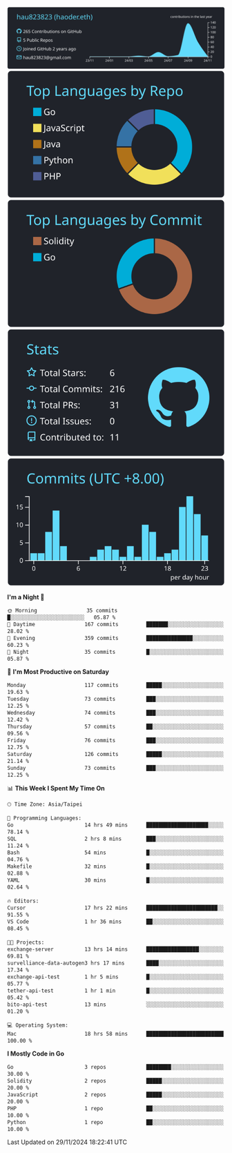 [![](https://raw.githubusercontent.com/hau823823/hau823823/master/profile-summary-card-output/react/0-profile-details.svg)](https://github.com/vn7n24fzkq/github-profile-summary-cards)
[![](https://raw.githubusercontent.com/hau823823/hau823823/master/profile-summary-card-output/react/1-repos-per-language.svg)](https://github.com/vn7n24fzkq/github-profile-summary-cards) [![](https://raw.githubusercontent.com/hau823823/hau823823/master/profile-summary-card-output/react/2-most-commit-language.svg)](https://github.com/vn7n24fzkq/github-profile-summary-cards)
[![](https://raw.githubusercontent.com/hau823823/hau823823/master/profile-summary-card-output/react/3-stats.svg)](https://github.com/vn7n24fzkq/github-profile-summary-cards) [![](https://raw.githubusercontent.com/hau823823/hau823823/master/profile-summary-card-output/react/4-productive-time.svg)](https://github.com/vn7n24fzkq/github-profile-summary-cards)

<!--START_SECTION:waka-->
**I'm a Night 🦉** 

```text
🌞 Morning                35 commits          █░░░░░░░░░░░░░░░░░░░░░░░░   05.87 % 
🌆 Daytime                167 commits         ███████░░░░░░░░░░░░░░░░░░   28.02 % 
🌃 Evening                359 commits         ███████████████░░░░░░░░░░   60.23 % 
🌙 Night                  35 commits          █░░░░░░░░░░░░░░░░░░░░░░░░   05.87 % 
```
📅 **I'm Most Productive on Saturday** 

```text
Monday                   117 commits         █████░░░░░░░░░░░░░░░░░░░░   19.63 % 
Tuesday                  73 commits          ███░░░░░░░░░░░░░░░░░░░░░░   12.25 % 
Wednesday                74 commits          ███░░░░░░░░░░░░░░░░░░░░░░   12.42 % 
Thursday                 57 commits          ██░░░░░░░░░░░░░░░░░░░░░░░   09.56 % 
Friday                   76 commits          ███░░░░░░░░░░░░░░░░░░░░░░   12.75 % 
Saturday                 126 commits         █████░░░░░░░░░░░░░░░░░░░░   21.14 % 
Sunday                   73 commits          ███░░░░░░░░░░░░░░░░░░░░░░   12.25 % 
```


📊 **This Week I Spent My Time On** 

```text
🕑︎ Time Zone: Asia/Taipei

💬 Programming Languages: 
Go                       14 hrs 49 mins      ████████████████████░░░░░   78.14 % 
SQL                      2 hrs 8 mins        ███░░░░░░░░░░░░░░░░░░░░░░   11.24 % 
Bash                     54 mins             █░░░░░░░░░░░░░░░░░░░░░░░░   04.76 % 
Makefile                 32 mins             █░░░░░░░░░░░░░░░░░░░░░░░░   02.88 % 
YAML                     30 mins             █░░░░░░░░░░░░░░░░░░░░░░░░   02.64 % 

🔥 Editors: 
Cursor                   17 hrs 22 mins      ███████████████████████░░   91.55 % 
VS Code                  1 hr 36 mins        ██░░░░░░░░░░░░░░░░░░░░░░░   08.45 % 

🐱‍💻 Projects: 
exchange-server          13 hrs 14 mins      █████████████████░░░░░░░░   69.81 % 
survelliance-data-autogen3 hrs 17 mins       ████░░░░░░░░░░░░░░░░░░░░░   17.34 % 
exchange-api-test        1 hr 5 mins         █░░░░░░░░░░░░░░░░░░░░░░░░   05.77 % 
tether-api-test          1 hr 1 min          █░░░░░░░░░░░░░░░░░░░░░░░░   05.42 % 
bito-api-test            13 mins             ░░░░░░░░░░░░░░░░░░░░░░░░░   01.20 % 

💻 Operating System: 
Mac                      18 hrs 58 mins      █████████████████████████   100.00 % 
```

**I Mostly Code in Go** 

```text
Go                       3 repos             ████████░░░░░░░░░░░░░░░░░   30.00 % 
Solidity                 2 repos             █████░░░░░░░░░░░░░░░░░░░░   20.00 % 
JavaScript               2 repos             █████░░░░░░░░░░░░░░░░░░░░   20.00 % 
PHP                      1 repo              ██░░░░░░░░░░░░░░░░░░░░░░░   10.00 % 
Python                   1 repo              ██░░░░░░░░░░░░░░░░░░░░░░░   10.00 % 
```




 Last Updated on 29/11/2024 18:22:41 UTC
<!--END_SECTION:waka-->
